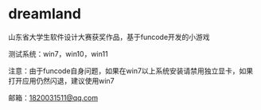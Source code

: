 # dreamland
山东省大学生软件设计大赛获奖作品，基于funcode开发的小游戏


测试系统：win7，win10，win11

注意：由于funcode自身问题，如果在win7以上系统安装请禁用独立显卡，如果打开应用仍然闪退，建议使用win7


邮箱：1820031511@qq.com
